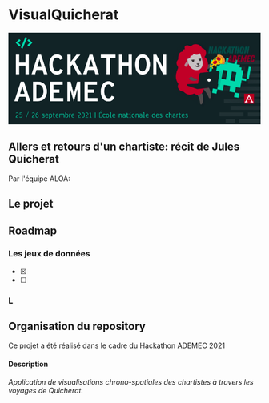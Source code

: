# VisualQuicherat

![image hackaton](imgs/hackaton.png)

## Allers et retours d'un chartiste: récit de Jules Quicherat
Par l'équipe ALOA:

## Le projet


## Roadmap

### Les jeux de données

- [x]
- [ ]

### L

## Organisation du repository


Ce projet a été réalisé dans le cadre du Hackathon ADEMEC 2021

#### Description

*Application de visualisations chrono-spatiales des chartistes à travers les voyages de Quicherat.*

